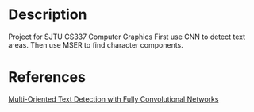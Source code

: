 # Description
Project for SJTU CS337 Computer Graphics
First use CNN to detect text areas.
Then use MSER to find character components.
# References
[Multi-Oriented Text Detection with Fully Convolutional Networks](https://arxiv.org/pdf/1604.04018v2.pdf)
